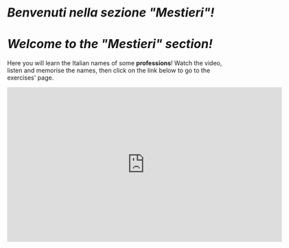 <h1><i> Benvenuti nella sezione <strong>"Mestieri"</strong>!</i></h1>
<h1><i> Welcome to the <strong>"Mestieri"</strong> section!</i></h1>

<p>Here you will learn the Italian names of some <strong>professions</strong>! Watch the video, listen and memorise the names, then click on the link below to go to the exercises' page.<p>


<iframe width="640" height="360" src="https://www.youtube.com/embed/kMQzqHLBCSE?rel=0" frameborder="0" allow="autoplay; encrypted-media" allowfullscreen></iframe>
